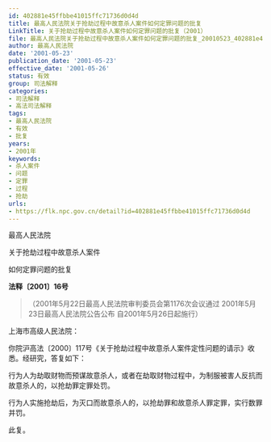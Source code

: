 ```yaml
---
id: 402881e45ffbbe41015ffc71736d0d4d
title: 最高人民法院关于抢劫过程中故意杀人案件如何定罪问题的批复
LinkTitle: 关于抢劫过程中故意杀人案件如何定罪问题的批复（2001）
file: 最高人民法院关于抢劫过程中故意杀人案件如何定罪问题的批复_20010523_402881e45ffbbe41015ffc71736d0d4d.docx
author: 最高人民法院
date: '2001-05-23'
publication_date: '2001-05-23'
effective_date: '2001-05-26'
status: 有效
group: 司法解释
categories:
- 司法解释
- 高法司法解释
tags:
- 最高人民法院
- 有效
- 批复
years:
- 2001年
keywords:
- 杀人案件
- 问题
- 定罪
- 过程
- 抢劫
urls:
- https://flk.npc.gov.cn/detail?id=402881e45ffbbe41015ffc71736d0d4d
---
```


最高人民法院

关于抢劫过程中故意杀人案件

如何定罪问题的批复

**法释〔2001〕16号**

> （2001年5月22日最高人民法院审判委员会第1176次会议通过 2001年5月23日最高人民法院公告公布 自2001年5月26日起施行）

上海市高级人民法院：

你院沪高法〔2000〕117号《关于抢劫过程中故意杀人案件定性问题的请示》收悉。经研究，答复如下：

行为人为劫取财物而预谋故意杀人，或者在劫取财物过程中，为制服被害人反抗而故意杀人的，以抢劫罪定罪处罚。

行为人实施抢劫后，为灭口而故意杀人的，以抢劫罪和故意杀人罪定罪，实行数罪并罚。

此复。
